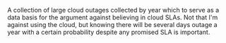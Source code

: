 A collection of large cloud outages collected by year which to serve as a data basis
for the argument against believing in cloud SLAs. Not that I'm against using the cloud,
but knowing there will be several days outage a year with a certain probability despite
any promised SLA is important.
